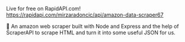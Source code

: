 Live for free on RapidAPI.com!
https://rapidapi.com/mirzaradoncic/api/amazon-data-scraper67

🚚 An amazon web scraper built with Node and Express and the help of ScraperAPI to scrape HTML and turn it into some useful JSON for us.
